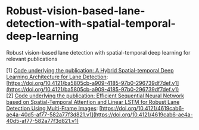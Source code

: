 # Robust-vision-based-lane-detection-with-spatial-temporal-deep-learning
Robust vision-based lane detection with spatial-temporal deep learning for relevant publications

[1] [Code underlying the publication: A Hybrid Spatial-temporal Deep Learning Architecture for Lane Detection](https://doi.org/10.4121/ba5805cb-a909-4185-97b0-296739df7def.v1): [https://doi.org/10.4121/ba5805cb-a909-4185-97b0-296739df7def.v1](https://doi.org/10.4121/ba5805cb-a909-4185-97b0-296739df7def.v1)  
[2] [Code underlying the publication: Efficient Sequential Neural Network based on Spatial-Temporal Attention and Linear LSTM for Robust Lane Detection Using Multi-Frame Images](https://doi.org/10.4121/4619cab6-ae4a-40d5-af77-582a77f3d821.v1): [https://doi.org/10.4121/4619cab6-ae4a-40d5-af77-582a77f3d821.v1](https://doi.org/10.4121/4619cab6-ae4a-40d5-af77-582a77f3d821.v1)



